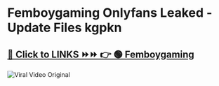 
 # Femboygaming Onlyfans Leaked - Update Files kgpkn

## <h2><a href="https://clipsfans.com/Femboygaming&ref=git">🔗 Click to LINKS ⏩⏩ 👉 🟢 Femboygaming </a></h2>

<a href="https://clipsfans.com/Femboygaming&ref=git" rel="nofollow" data-target="animated-image.originalLink"><img src="https://i.ibb.co.com/xMMVF88/686577567.gif" alt="Viral Video Original" style="max-width: 100%; display: inline-block;" data-target="animated-image.originalImage"></a>

